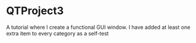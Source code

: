 # QTProject3
A tutorial where I create a functional GUI window.  I have added at least one extra item to every category as a self-test
